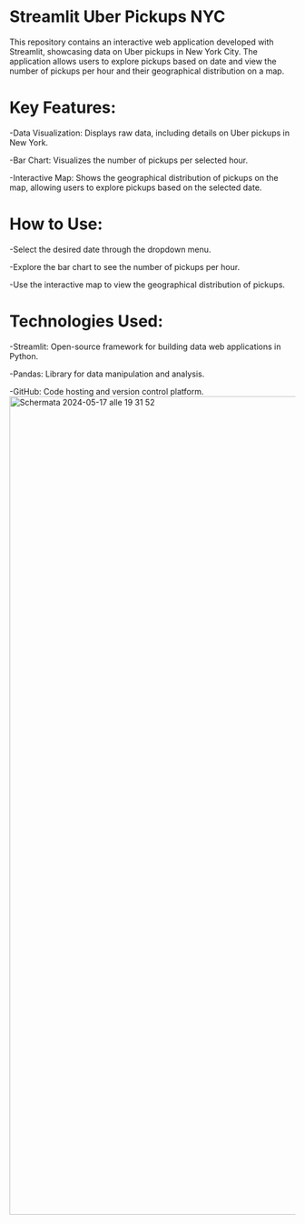 # Streamlit Uber Pickups NYC
This repository contains an interactive web application developed with Streamlit, showcasing data on Uber pickups in New York City. The application allows users to explore pickups based on date and view the number of pickups per hour and their geographical distribution on a map.

# Key Features:
-Data Visualization: Displays raw data, including details on Uber pickups in New York.

-Bar Chart: Visualizes the number of pickups per selected hour.

-Interactive Map: Shows the geographical distribution of pickups on the map, allowing users to explore pickups based on the selected date.

# How to Use:
-Select the desired date through the dropdown menu.

-Explore the bar chart to see the number of pickups per hour.

-Use the interactive map to view the geographical distribution of pickups.

# Technologies Used:
-Streamlit: Open-source framework for building data web applications in Python.

-Pandas: Library for data manipulation and analysis.

-GitHub: Code hosting and version control platform.
<img width="1440" alt="Schermata 2024-05-17 alle 19 31 52" src="https://github.com/Andrei-Vaduva/uber/assets/165882901/a6827e36-a3c9-4a43-b654-ebd036aa4760">
